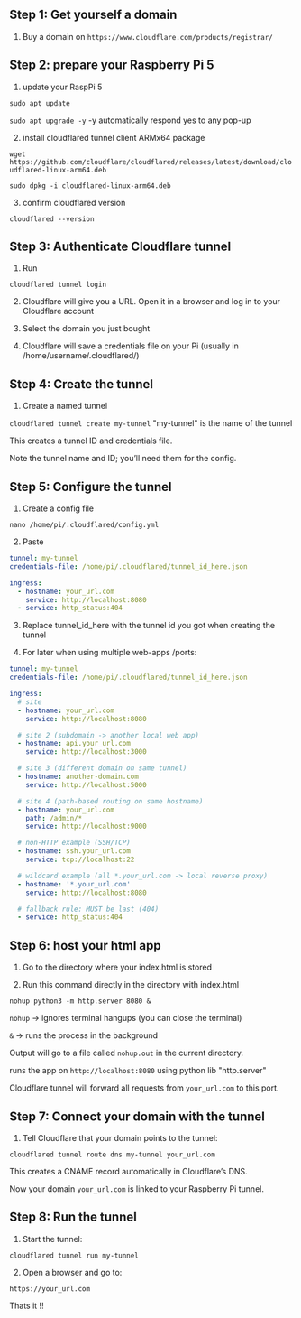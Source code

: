 ## Step 1: Get yourself a domain

1. Buy a domain on `https://www.cloudflare.com/products/registrar/`

## Step 2: prepare your Raspberry Pi 5

1. update your RaspPi 5

`sudo apt update` 

`sudo apt upgrade -y` -y automatically respond yes to any pop-up

2. install cloudflared tunnel client ARMx64 package

`wget https://github.com/cloudflare/cloudflared/releases/latest/download/cloudflared-linux-arm64.deb`

`sudo dpkg -i cloudflared-linux-arm64.deb`

3. confirm cloudflared version

`cloudflared --version`

## Step 3: Authenticate Cloudflare tunnel

1. Run

`cloudflared tunnel login`

2. Cloudflare will give you a URL. Open it in a browser and log in to your Cloudflare account

3. Select the domain you just bought

4. Cloudflare will save a credentials file on your Pi (usually in /home/username/.cloudflared/)

## Step 4: Create the tunnel

1. Create a named tunnel

`cloudflared tunnel create my-tunnel` "my-tunnel" is the name of the tunnel

This creates a tunnel ID and credentials file.

Note the tunnel name and ID; you’ll need them for the config.

## Step 5: Configure the tunnel 

1. Create a config file

`nano /home/pi/.cloudflared/config.yml`

2. Paste

```yaml
tunnel: my-tunnel
credentials-file: /home/pi/.cloudflared/tunnel_id_here.json

ingress:
  - hostname: your_url.com
    service: http://localhost:8080
  - service: http_status:404
```

3. Replace tunnel_id_here with the tunnel id you got when creating the tunnel

4. For later when using multiple web-apps /ports:
   
```yaml
tunnel: my-tunnel
credentials-file: /home/pi/.cloudflared/tunnel_id_here.json

ingress:
  # site
  - hostname: your_url.com
    service: http://localhost:8080

  # site 2 (subdomain -> another local web app)
  - hostname: api.your_url.com
    service: http://localhost:3000

  # site 3 (different domain on same tunnel)
  - hostname: another-domain.com
    service: http://localhost:5000

  # site 4 (path-based routing on same hostname)
  - hostname: your_url.com
    path: /admin/*
    service: http://localhost:9000

  # non-HTTP example (SSH/TCP)
  - hostname: ssh.your_url.com
    service: tcp://localhost:22

  # wildcard example (all *.your_url.com -> local reverse proxy)
  - hostname: '*.your_url.com'
    service: http://localhost:8080

  # fallback rule: MUST be last (404)
  - service: http_status:404
```

## Step 6: host your html app

1. Go to the directory where your index.html is stored

2. Run this command directly in the directory with index.html

`nohup python3 -m http.server 8080 &` 

`nohup` -> ignores terminal hangups (you can close the terminal)

`&` -> runs the process in the background

Output will go to a file called `nohup.out` in the current directory.

runs the app on `http://localhost:8080` using python lib "http.server"

Cloudflare tunnel will forward all requests from `your_url.com` to this port.

## Step 7: Connect your domain with the tunnel

1. Tell Cloudflare that your domain points to the tunnel:

`cloudflared tunnel route dns my-tunnel your_url.com`

This creates a CNAME record automatically in Cloudflare’s DNS.

Now your domain `your_url.com` is linked to your Raspberry Pi tunnel.

## Step 8: Run the tunnel

1. Start the tunnel:

`cloudflared tunnel run my-tunnel`

2. Open a browser and go to:

`https://your_url.com`

Thats it !!
